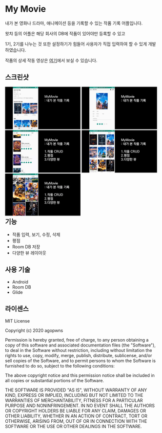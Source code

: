 # My Movie
내가 본 영화나 드라마, 애니메이션 등을 기록할 수 있는 작품 기록 어플입니다.  
  
왓챠 등의 어플은 해당 회사의 DB에 작품이 있어야만 등록할 수 있고   
  
1기, 2기를 나누는 것 또한 설정하기가 힘들어 사용자가 직접 입력하여 할 수 있게 개발 하였습니다.  
      
작품의 상세 작동 영상은 [여기](https://youtu.be/VDC-PnmwBHQ)에서 보실 수 있습니다.     
    
## 스크린샷
<div style="float:left;">
  <img src="https://github.com/agopwns/MyMovie/blob/master/images/1.jpg" alt="Your image title" width="49%"/> 
  <img src="https://github.com/agopwns/MyMovie/blob/master/images/2.jpg" alt="Your image title" width="49%"/>
  <img src="https://github.com/agopwns/MyMovie/blob/master/images/3.jpg" alt="Your image title" width="49%"/>
  <img src="https://github.com/agopwns/MyMovie/blob/master/images/4.jpg" alt="Your image title" width="49%"/>
  <img src="https://github.com/agopwns/MyMovie/blob/master/images/5.jpg" alt="Your image title" width="49%"/>
</div>

## 기능
  - 작품 입력, 보기, 수정, 삭제
  - 평점
  - Room DB 저장
  - 다양한 뷰 레이아웃

## 사용 기술
  - Android
  - Room DB
  - Glide

## 라이센스
MIT License  
  
Copyright (c) 2020 agopwns  
  
Permission is hereby granted, free of charge, to any person obtaining a copy
of this software and associated documentation files (the "Software"), to deal
in the Software without restriction, including without limitation the rights
to use, copy, modify, merge, publish, distribute, sublicense, and/or sell
copies of the Software, and to permit persons to whom the Software is
furnished to do so, subject to the following conditions:  
  
The above copyright notice and this permission notice shall be included in all
copies or substantial portions of the Software.  
  
THE SOFTWARE IS PROVIDED "AS IS", WITHOUT WARRANTY OF ANY KIND, EXPRESS OR
IMPLIED, INCLUDING BUT NOT LIMITED TO THE WARRANTIES OF MERCHANTABILITY,
FITNESS FOR A PARTICULAR PURPOSE AND NONINFRINGEMENT. IN NO EVENT SHALL THE
AUTHORS OR COPYRIGHT HOLDERS BE LIABLE FOR ANY CLAIM, DAMAGES OR OTHER
LIABILITY, WHETHER IN AN ACTION OF CONTRACT, TORT OR OTHERWISE, ARISING FROM,
OUT OF OR IN CONNECTION WITH THE SOFTWARE OR THE USE OR OTHER DEALINGS IN THE
SOFTWARE.  
   
